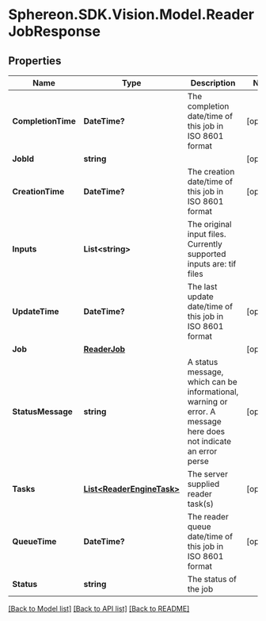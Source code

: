 # Sphereon.SDK.Vision.Model.ReaderJobResponse
## Properties

Name | Type | Description | Notes
------------ | ------------- | ------------- | -------------
**CompletionTime** | **DateTime?** | The completion date/time of this job in ISO 8601 format | [optional] 
**JobId** | **string** |  | [optional] 
**CreationTime** | **DateTime?** | The creation date/time of this job in ISO 8601 format | [optional] 
**Inputs** | **List&lt;string&gt;** | The original input files. Currently supported inputs are: tif files | 
**UpdateTime** | **DateTime?** | The last update date/time of this job in ISO 8601 format | [optional] 
**Job** | [**ReaderJob**](ReaderJob.md) |  | [optional] 
**StatusMessage** | **string** | A status message, which can be informational, warning or error. A message here does not indicate an error perse | [optional] 
**Tasks** | [**List&lt;ReaderEngineTask&gt;**](ReaderEngineTask.md) | The server supplied reader task(s) | [optional] 
**QueueTime** | **DateTime?** | The reader queue date/time of this job in ISO 8601 format | [optional] 
**Status** | **string** | The status of the job | 

[[Back to Model list]](../README.md#documentation-for-models) [[Back to API list]](../README.md#documentation-for-api-endpoints) [[Back to README]](../README.md)

